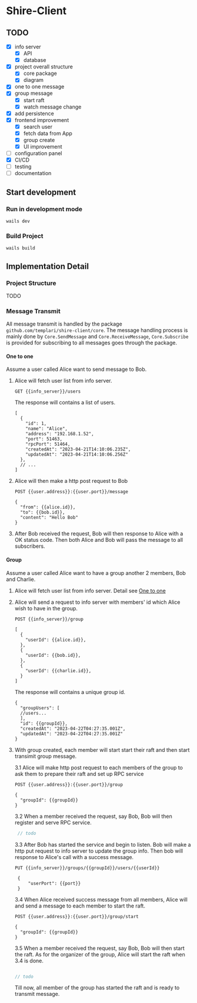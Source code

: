# Shire-Client

## TODO

- [x] info server
  - [x] API
  - [x] database
- [x] project overall structure
  - [x] core package
  - [x] diagram
- [x] one to one message
- [x] group message 
  - [x] start raft
  - [x] watch message change
- [x] add persistence
- [x] frontend improvement
  - [x] search user
  - [x] fetch data from App
  - [x] group create
  - [x] UI improvement
- [ ] configuration panel
- [x] CI/CD
- [ ] testing
- [ ] documentation

## Start development

### Run in development mode 

```shell
wails dev
```
### Build Project

```shell
wails build
```

## Implementation Detail

### Project Structure
TODO

### Message Transmit

All message transmit is handled by the package `github.com/templari/shire-client/core`. The message handling process is mainly done by `Core.SendMessage` and `Core.ReceiveMessage`, `Core.Subscribe` is provided for subscribing to all messages goes through the package.

#### One to one

Assume a user called Alice want to send message to Bob.

1. Alice will fetch user list from info server.
    ```
    GET {{info_server}}/users
    ```

    The response will contains a list of users.

    ```
    [
      {
        "id": 1,
        "name": "Alice",
        "address": "192.168.1.52",
        "port": 51463,
        "rpcPort": 51464,
        "createdAt": "2023-04-21T14:10:06.235Z",
        "updatedAt": "2023-04-21T14:10:06.256Z"
      },
      // ...
    ]
    ```

2. Alice will then make a http post request to Bob
   ```
   POST {{user.address}}:{{user.port}}/message

   {
     "from": {{alice.id}},
     "to": {{bob.id}},
     "content": "Hello Bob"
   }
   ```

3. After Bob received the request, Bob will then response to Alice with a OK status code. Then both Alice and Bob will pass the message to all subscribers.
   

#### Group

Assume a user called Alice want to have a group another 2 members, Bob and Charlie. 

1. Alice will fetch user list from info server. Detail see [One to one](#one-to-one)


2. Alice will send a request to info server with members' id which Alice wish to have in the group.

    ```
    POST {{info_server}}/group

    [
      {
        "userId": {{alice.id}},
      },
      {
        "userId": {{bob.id}},
      },
      {
        "userId": {{charlie.id}},
      }
    ]
    ```
   The response will contains a unique group id.
   ```
   {
     "groupUsers": [
     //users...
     ],
     "id": {{groupId}},
     "createdAt": "2023-04-22T04:27:35.001Z",
     "updatedAt": "2023-04-22T04:27:35.001Z"
   }
   ```

3. With group created, each member will start start their raft and then start transimit group message.
    
    3.1 Alice will make http post request to each members of the group to ask them to prepare their raft and set up RPC service

    ```
    POST {{user.address}}:{{user.port}}/group

    {
      "groupId": {{groupId}}
    }
    ```

    3.2 When a member received the request, say Bob, Bob will then register and serve RPC service.
      
    ```go
     // todo 
    ```

    3.3 After Bob has started the service and begin to listen. Bob will make a http put request to info server to update the group info. Then bob will response to Alice's call with a success message.

    ```
    PUT {{info_server}}/groups/{{groupId}}/users/{{userId}} 

     {
         "userPort": {{port}}
     }
    ```

    3.4 When Alice received success message from all members, Alice will and send a message to each member to start the raft.


    ```
    POST {{user.address}}:{{user.port}}/group/start

    {
      "groupId": {{groupId}}
    }
    ```

    3.5 When a member received the request, say Bob, Bob will then start the raft. As for the organizer of the group, Alice will start the raft when 3.4 is done.

    ```go

    // todo
    ```

    Till now, all member of the group has started the raft and is ready to transmit message.
    
